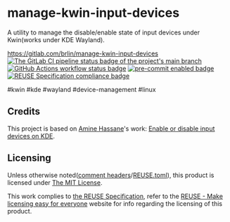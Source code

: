 # manage-kwin-input-devices

A utility to manage the disable/enable state of input devices under Kwin(works under KDE Wayland).

<https://gitlab.com/brlin/manage-kwin-input-devices>  
[![The GitLab CI pipeline status badge of the project's `main` branch](https://gitlab.com/brlin/manage-kwin-input-devices/badges/main/pipeline.svg?ignore_skipped=true "Click here to check out the comprehensive status of the GitLab CI pipelines")](https://gitlab.com/brlin/manage-kwin-input-devices/-/pipelines) [![GitHub Actions workflow status badge](https://github.com/brlin-tw/manage-kwin-input-devices/actions/workflows/check-potential-problems.yml/badge.svg "GitHub Actions workflow status")](https://github.com/brlin-tw/manage-kwin-input-devices/actions/workflows/check-potential-problems.yml) [![pre-commit enabled badge](https://img.shields.io/badge/pre--commit-enabled-brightgreen?logo=pre-commit&logoColor=white "This project uses pre-commit to check potential problems")](https://pre-commit.com/) [![REUSE Specification compliance badge](https://api.reuse.software/badge/gitlab.com/brlin/manage-kwin-input-devices "This project complies to the REUSE specification to decrease software licensing costs")](https://api.reuse.software/info/gitlab.com/brlin/manage-kwin-input-devices)

\#kwin \#kde \#wayland \#device-management \#linux

## Credits

This project is based on [Amine Hassane](https://gist.github.com/Sporif)'s work: [Enable or disable input devices on KDE](https://gist.github.com/Sporif/0e52e4b0eaf071cfbf19f3381ba3d65a).

## Licensing

Unless otherwise noted([comment headers](https://reuse.software/spec-3.3/#comment-headers)/[REUSE.toml](https://reuse.software/spec-3.3/#reusetoml)), this product is licensed under [The MIT License](https://opensource.org/license/mit).

This work complies to [the REUSE Specification](https://reuse.software/spec/), refer to the [REUSE - Make licensing easy for everyone](https://reuse.software/) website for info regarding the licensing of this product.

